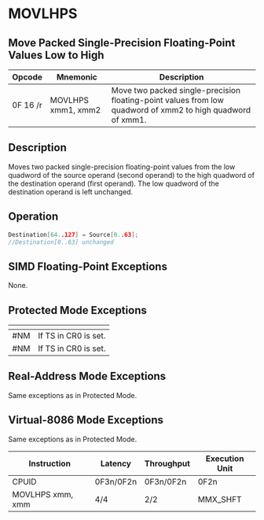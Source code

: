 # MOVLHPS
 
## Move Packed Single-Precision Floating-Point Values Low to High
 
 
|Opcode|Mnemonic|Description|
|-|-|-|
|0F 16 /r|MOVLHPS xmm1, xmm2|Move two packed single-precision floating-point values from low quadword of xmm2 to high quadword of xmm1.|
 
## Description
 
Moves two packed single-precision floating-point values from the low quadword of the source operand (second operand) to the high quadword of the destination operand (first operand). The low quadword of the destination operand is left unchanged.
 
 
## Operation
 
```c
Destination[64..127] = Source[0..63];
//Destination[0..63] unchanged

```
 
 
## SIMD Floating-Point Exceptions
 
None.
 
## Protected Mode Exceptions
 
|[]()||
|-|-|
|#NM|If TS in CR0 is set.|
|#NM|If TS in CR0 is set.|
 
## Real-Address Mode Exceptions
 
Same exceptions as in Protected Mode.
 
## Virtual-8086 Mode Exceptions
 
Same exceptions as in Protected Mode.
 
|Instruction|Latency|Throughput|Execution Unit|
|-|-|-|-|
|CPUID|0F3n/0F2n|0F3n/0F2n|0F2n|
|MOVLHPS xmm, xmm|4/4|2/2|MMX_SHFT|
